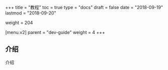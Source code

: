 +++
title = "教程"
toc = true
type = "docs"
draft = false
date = "2018-09-19"
lastmod = "2018-09-20"

weight = 204

[menu.v2]
  parent = "dev-guide"
  weight = 4
+++

## 介绍

介绍
